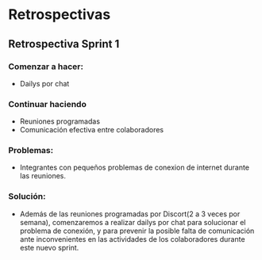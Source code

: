 # Retrospectivas
## Retrospectiva Sprint 1

### Comenzar a hacer:
- Dailys por chat

### Continuar haciendo
- Reuniones programadas
- Comunicación efectiva entre colaboradores

### Problemas:
- Integrantes con pequeños problemas de conexion de internet durante las reuniones.

### Solución:
- Además de las reuniones programadas por Discort(2 a 3 veces por semana), comenzaremos a realizar dailys por chat para solucionar el problema de conexión, y para prevenir la posible falta de comunicación ante inconvenientes en las actividades de los colaboradores durante este nuevo sprint.
